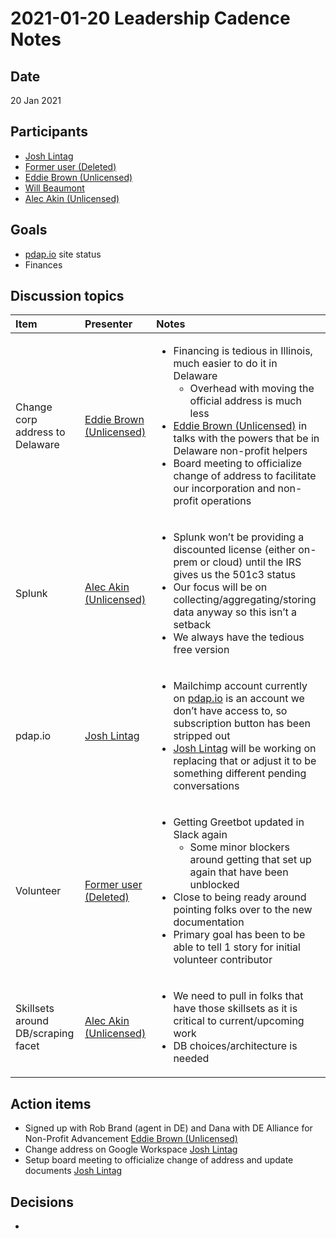 # 2021-01-20 Leadership Cadence Notes

## Date <a id="id-2021-01-20LeadershipCadenceNotes-Date"></a>

20 Jan 2021

## Participants <a id="id-2021-01-20LeadershipCadenceNotes-Participants"></a>

* [Josh Lintag](https://pdap.atlassian.net/wiki/people/5f20c61fc9c094001c5d32ca?ref=confluence)
* [Former user \(Deleted\)](https://pdap.atlassian.net/wiki/people/5f8f95be40588b0077ed830a?ref=confluence)
* [Eddie Brown \(Unlicensed\)](https://pdap.atlassian.net/wiki/people/5fd63e354d2179006ecbcb80?ref=confluence)
* [Will Beaumont](https://pdap.atlassian.net/wiki/people/5e9c6021ca2a1d0c2e249bab?ref=confluence)
* [Alec Akin \(Unlicensed\)](https://pdap.atlassian.net/wiki/people/5f1e64ee2aa25000286fc7fc?ref=confluence)

## Goals <a id="id-2021-01-20LeadershipCadenceNotes-Goals"></a>

* [pdap.io](http://pdap.io) site status
* Finances

## Discussion topics <a id="id-2021-01-20LeadershipCadenceNotes-Discussiontopics"></a>

<table>
  <thead>
    <tr>
      <th style="text-align:left">Item</th>
      <th style="text-align:left">Presenter</th>
      <th style="text-align:left">Notes</th>
    </tr>
  </thead>
  <tbody>
    <tr>
      <td style="text-align:left">Change corp address to Delaware</td>
      <td style="text-align:left"><a href="https://pdap.atlassian.net/wiki/people/5fd63e354d2179006ecbcb80?ref=confluence">Eddie Brown (Unlicensed)</a>
      </td>
      <td style="text-align:left">
        <ul>
          <li>Financing is tedious in Illinois, much easier to do it in Delaware
            <ul>
              <li>Overhead with moving the official address is much less</li>
            </ul>
          </li>
          <li><a href="https://pdap.atlassian.net/wiki/people/5fd63e354d2179006ecbcb80?ref=confluence">Eddie Brown (Unlicensed)</a> in
            talks with the powers that be in Delaware non-profit helpers</li>
          <li>Board meeting to officialize change of address to facilitate our incorporation
            and non-profit operations</li>
        </ul>
      </td>
    </tr>
    <tr>
      <td style="text-align:left">Splunk</td>
      <td style="text-align:left"><a href="https://pdap.atlassian.net/wiki/people/5f1e64ee2aa25000286fc7fc?ref=confluence">Alec Akin (Unlicensed)</a>
      </td>
      <td style="text-align:left">
        <ul>
          <li>Splunk won&#x2019;t be providing a discounted license (either on-prem
            or cloud) until the IRS gives us the 501c3 status</li>
          <li>Our focus will be on collecting/aggregating/storing data anyway so this
            isn&#x2019;t a setback</li>
          <li>We always have the tedious free version</li>
        </ul>
      </td>
    </tr>
    <tr>
      <td style="text-align:left">pdap.io</td>
      <td style="text-align:left"><a href="https://pdap.atlassian.net/wiki/people/5f20c61fc9c094001c5d32ca?ref=confluence">Josh Lintag</a>
      </td>
      <td style="text-align:left">
        <ul>
          <li>Mailchimp account currently on <a href="http://pdap.io">pdap.io</a> is an
            account we don&#x2019;t have access to, so subscription button has been
            stripped out</li>
          <li><a href="https://pdap.atlassian.net/wiki/people/5f20c61fc9c094001c5d32ca?ref=confluence">Josh Lintag</a> will
            be working on replacing that or adjust it to be something different pending
            conversations</li>
        </ul>
      </td>
    </tr>
    <tr>
      <td style="text-align:left">Volunteer</td>
      <td style="text-align:left"><a href="https://pdap.atlassian.net/wiki/people/5f8f95be40588b0077ed830a?ref=confluence">Former user (Deleted)</a>
      </td>
      <td style="text-align:left">
        <ul>
          <li>Getting Greetbot updated in Slack again
            <ul>
              <li>Some minor blockers around getting that set up again that have been unblocked</li>
            </ul>
          </li>
          <li>Close to being ready around pointing folks over to the new documentation</li>
          <li>Primary goal has been to be able to tell 1 story for initial volunteer
            contributor</li>
        </ul>
      </td>
    </tr>
    <tr>
      <td style="text-align:left">Skillsets around DB/scraping facet</td>
      <td style="text-align:left"><a href="https://pdap.atlassian.net/wiki/people/5f1e64ee2aa25000286fc7fc?ref=confluence">Alec Akin (Unlicensed)</a>
      </td>
      <td style="text-align:left">
        <ul>
          <li>We need to pull in folks that have those skillsets as it is critical to
            current/upcoming work</li>
          <li>DB choices/architecture is needed</li>
        </ul>
      </td>
    </tr>
  </tbody>
</table>

## Action items <a id="id-2021-01-20LeadershipCadenceNotes-Actionitems"></a>

* Signed up with Rob Brand \(agent in DE\) and Dana with DE Alliance for Non-Profit Advancement [Eddie Brown \(Unlicensed\)](https://pdap.atlassian.net/wiki/people/5fd63e354d2179006ecbcb80?ref=confluence)
* Change address on Google Workspace [Josh Lintag](https://pdap.atlassian.net/wiki/people/5f20c61fc9c094001c5d32ca?ref=confluence)
* Setup board meeting to officialize change of address and update documents [Josh Lintag](https://pdap.atlassian.net/wiki/people/5f20c61fc9c094001c5d32ca?ref=confluence)

## Decisions <a id="id-2021-01-20LeadershipCadenceNotes-Decisions"></a>

* 
